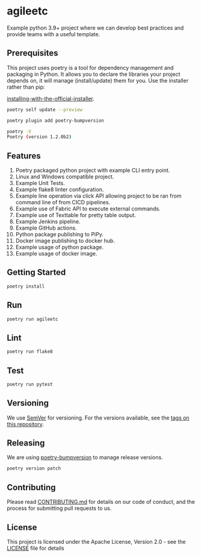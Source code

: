 # agileetc

Example python 3.9+ project where we can develop best practices and provide teams with a useful template.

## Prerequisites

This project uses poetry is a tool for dependency management and packaging in Python. It allows you to declare the 
libraries your project depends on, it will manage (install/update) them for you. Use the installer rather than pip:

[installing-with-the-official-installer](https://python-poetry.org/docs/master/#installing-with-the-official-installer).

```sh
poetry self update --preview
```

```sh
poetry plugin add poetry-bumpversion
```

```sh
poetry -V
Poetry (version 1.2.0b2)
```

## Features

1. Poetry packaged python project with example CLI entry point.
2. Linux and Windows compatible project.
3. Example Unit Tests.
4. Example flake8 linter configuration.
5. Example line operation via click API allowing project to be ran from command line of from CICD pipelines.
6. Example use of Fabric API to execute external commands.
7. Example use of Texttable for pretty table output.
8. Example Jenkins pipeline.
9. Example GitHub actions.
10. Python package publishing to PiPy.
11. Docker image publishing to docker hub.
12. Example usage of python package.
13. Example usage of docker image.

## Getting Started

```sh
poetry install
```

## Run
```sh
poetry run agileetc
```

## Lint
```sh
poetry run flake8
```

## Test
```sh
poetry run pytest
```

## Versioning

We use [SemVer](http://semver.org/) for versioning. For the versions available, see the [tags on this repository](https://github.com/Agile-Solutions-GB-Ltd/agileup/tags). 

## Releasing

We are using [poetry-bumpversion](https://github.com/monim67/poetry-bumpversion) to manage release versions.

```sh
poetry version patch
```

## Contributing

Please read [CONTRIBUTING.md](CONTRIBUTING.md) for details on our code of conduct, and the process for submitting pull requests to us.

## License

This project is licensed under the Apache License, Version 2.0 - see the [LICENSE](LICENSE) file for details



